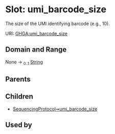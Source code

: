 
# Slot: umi_barcode_size


The size of the UMI identifying barcode (e.g., 10).

URI: [GHGA:umi_barcode_size](https://w3id.org/GHGA/umi_barcode_size)


## Domain and Range

None &#8594;  <sub>0..1</sub> [String](types/String.md)

## Parents


## Children

 *  [SequencingProtocol➞umi_barcode_size](SequencingProtocol_umi_barcode_size.md)

## Used by


